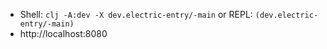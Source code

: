 * Shell: `clj -A:dev -X dev.electric-entry/-main` or REPL: `(dev.electric-entry/-main)`
* http://localhost:8080